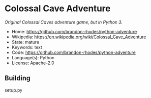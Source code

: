 # Colossal Cave Adventure

_Original Colossal Caves adventure game, but in Python 3._

- Home: https://github.com/brandon-rhodes/python-adventure
- Wikipedia: https://en.wikipedia.org/wiki/Colossal_Cave_Adventure
- State: mature
- Keywords: text
- Code: https://github.com/brandon-rhodes/python-adventure
- Language(s): Python
- License: Apache-2.0

## Building

setup.py

